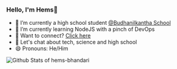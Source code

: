 ### Hello, I'm Hems👋

- 🔭 I’m currently a high school student [@Budhanilkantha School](bnks.edu.np)
- 🌱 I’m currently learning NodeJS with a pinch of DevOps
- 👯 Want to connect? [Click here](facebook.com/lnk2hems)
- 💬 Let's chat about tech, science and high school
- 😄 Pronouns: He/Him

![Github Stats of hems-bhandari](https://github-readme-stats.vercel.app/api?username=hems-bhandari&&show_icons=true&title_color=ffffff&icon_color=bb2acf&text_color=daf7dc&bg_color=151515)
